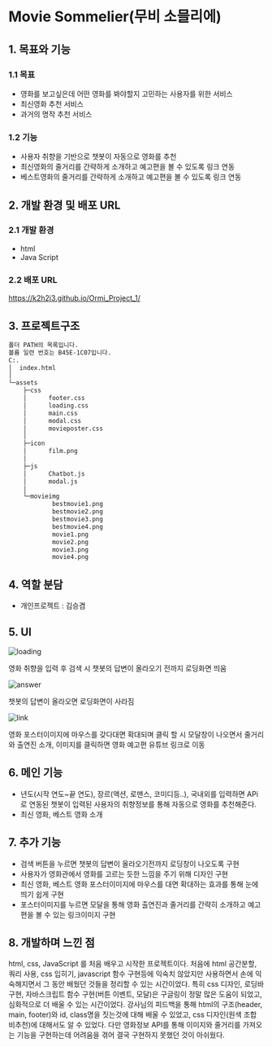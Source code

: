 # Movie Sommelier(무비 소믈리에)

## 1. 목표와 기능

### 1.1 목표
- 영화를 보고싶은데 어떤 영화를 봐야할지 고민하는 사용자를 위한 서비스
- 최신영화 추천 서비스
- 과거의 명작 추천 서비스
### 1.2 기능
- 사용자 취향을 기반으로 챗봇이 자동으로 영화를 추천
- 최신영화의 줄거리를 간략하게 소개하고 예고편을 볼 수 있도록 링크 연동
- 베스트영화의 줄거리를 간략하게 소개하고 예고편을 볼 수 있도록 링크 연동

## 2. 개발 환경 및 배포 URL
### 2.1 개발 환경
- html
- Java Script

### 2.2 배포 URL
https://k2h2j3.github.io/Ormi_Project_1/

## 3. 프로젝트구조

```bash
폴더 PATH의 목록입니다.
볼륨 일련 번호는 B45E-1C07입니다.
C:.
│  index.html
│  
└─assets
    ├─css
    │      footer.css
    │      loading.css
    │      main.css
    │      modal.css
    │      movieposter.css
    │      
    ├─icon
    │      film.png
    │      
    ├─js
    │      Chatbot.js
    │      modal.js
    │      
    └─movieimg
            bestmovie1.png
            bestmovie2.png
            bestmovie3.png
            bestmovie4.png
            movie1.png
            movie2.png
            movie3.png
            movie4.png
```
            
## 4. 역할 분담
- 개인프로젝트 : 김승겸

## 5. UI

![loading](https://github.com/k2h2j3/Ormi_Project_1/assets/74819625/194d8a13-0f76-4061-b12c-30328f21171d)

영화 취향을 입력 후 검색 시 챗봇의 답변이 올라오기 전까지 로딩화면 띄움


![answer](https://github.com/k2h2j3/Ormi_Project_1/assets/74819625/875e5d2f-c7b9-4e0a-8d54-6dd304ce4a02)

챗봇의 답변이 올라오면 로딩화면이 사라짐


![link](https://github.com/k2h2j3/Ormi_Project_1/assets/74819625/f6fc0452-78fd-4b54-9db8-4ff41896ce09)

영화 포스터이미지에 마우스를 갖다대면 확대되며 클릭 할 시 모달창이 나오면서 줄거리와 출연진 소개, 이미지를 클릭하면 영화 예고편 유튜브 링크로 이동




## 6. 메인 기능
- 년도(시작 연도~끝 연도), 장르(액션, 로맨스, 코미디등..), 국내외를 입력하면 APi로 연동된 챗봇이 입력된 사용자의 취향정보를 통해 자동으로 영화를 추천해준다.
- 최신 영화, 베스트 영화 소개

## 7. 추가 기능
- 검색 버튼을 누르면 챗봇의 답변이 올라오기전까지 로딩창이 나오도록 구현
- 사용자가 영화관에서 영화를 고르는 듯한 느낌을 주기 위해 디자인 구현
- 최신 영화, 베스트 영화 포스터이미지에 마우스를 대면 확대하는 효과를 통해 눈에 띄기 쉽게 구현
- 포스터이미지를 누르면 모달을 통해 영화 출연진과 줄거리를 간략히 소개하고 예고편을 볼 수 있는 링크이미지 구현

## 8. 개발하며 느낀 점
html, css, JavaScript 를 처음 배우고 시작한 프로젝트이다.
처음에 html 공간분할, 쿼리 사용, css 입히기, javascript 함수 구현등에 익숙치 않았지만 사용하면서 손에 익숙해지면서 그 동안 배웠던 것들을 정리할 수 있는 시간이었다.
특히 css 디자인, 로딩바 구현, 자바스크립트 함수 구현(버튼 이벤트, 모달)은 구글링이 정말 많은 도움이 되었고, 심화적으로 더 배울 수 있는 시간이었다.
강사님의 피드백을 통해 html의 구조(header, main, footer)와 id, class명을 짓는것에 대해 배울 수 있었고, css 디자인(원색 조합 비추천)에 대해서도 알 수 있었다.
다만 영화정보 API를 통해 이미지와 줄거리를 가져오는 기능을 구현하는데 어려움을 겪어 결국 구현하지 못했던 것이 아쉬웠다.
